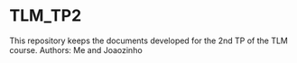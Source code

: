 TLM_TP2
=======

This repository keeps the documents developed for the 2nd TP of the TLM course. Authors: Me and Joaozinho